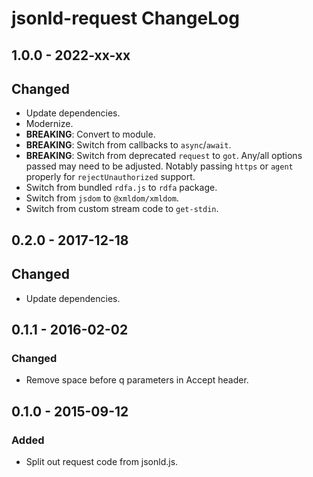 # jsonld-request ChangeLog

## 1.0.0 - 2022-xx-xx

## Changed
- Update dependencies.
- Modernize.
- **BREAKING**: Convert to module.
- **BREAKING**: Switch from callbacks to `async`/`await`.
- **BREAKING**: Switch from deprecated `request` to `got`. Any/all options
  passed may need to be adjusted. Notably passing `https` or `agent` properly
  for `rejectUnauthorized` support.
- Switch from bundled `rdfa.js` to `rdfa` package.
- Switch from `jsdom` to `@xmldom/xmldom`.
- Switch from custom stream code to `get-stdin`.

## 0.2.0 - 2017-12-18

## Changed
- Update dependencies.

## 0.1.1 - 2016-02-02

### Changed
- Remove space before q parameters in Accept header.

## 0.1.0 - 2015-09-12

### Added
- Split out request code from jsonld.js.
